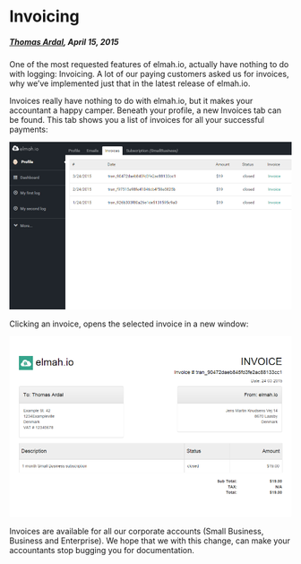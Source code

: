 # Invoicing

##### [Thomas Ardal](http://elmah.io/about/), April 15, 2015

One of the most requested features of elmah.io, actually have nothing to do with logging: Invoicing. A lot of our paying customers asked us for invoices, why we’ve implemented just that in the latest release of elmah.io.

Invoices really have nothing to do with elmah.io, but it makes your accountant a happy camper. Beneath your profile, a new Invoices tab can be found. This tab shows you a list of invoices for all your successful payments:

![Invoices Tab](images/invoicestab.png)

Clicking an invoice, opens the selected invoice in a new window:

![Invoice](images/invoice.png)

Invoices are available for all our corporate accounts (Small Business, Business and Enterprise). We hope that we with this change, can make your accountants stop bugging you for documentation.

